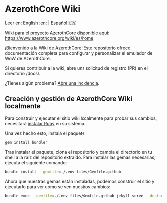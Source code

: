 # AzerothCore Wiki

Leer en: [English :en:](README.md) | [Español :es:](README_es.md)

Wiki para el proyecto AzerothCore disponible aquí: https://www.azerothcore.org/wiki/es/home

¡Bienvenido a la Wiki de AzerothCore! Este repositorio ofrece documentación completa para configurar y personalizar el emulador de WoW de AzerothCore.

Si quieres contribuir a la wiki, abre una solicitud de registro (PR) en el directorio /docs/.

¿Tienes algún problema? [Abre una incidencia](https://github.com/azerothcore/wiki/issues/new).

## Creación y gestión de AzerothCore Wiki localmente

Para construir y ejecutar el sitio wiki localmente para probar sus cambios, necesitará [instalar Ruby](https://www.ruby-lang.org/en/documentation/installation/#rubyinstaller) en su sistema.

Una vez hecho esto, instala el paquete:
```sh
gem install bundler
```

Tras instalar el paquete, clona el repositorio y cambia el directorio en tu shell a la raíz del repositorio extraído. Para instalar las gemas necesarias, ejecuta el siguiente comando:
```sh
bundle install --gemfile=./.env-files/Gemfile.github 
```

Ahora que nuestras gemas están instaladas, podemos construir el sitio y ejecutarlo para ver cómo se ven nuestros cambios:
```sh
bundle exec --gemfile=./.env-files/Gemfile.github jekyll serve --destination _site --baseurl /wiki --verbose --open-url
```